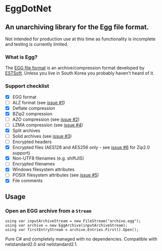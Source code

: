 # EggDotNet
## An unarchiving library for the Egg file format.

Not intended for production use at this time as functionality is incomplete and testing is currently limited.

### What is Egg?
The [EGG file format](https://en.wikipedia.org/wiki/EGG_(file_format)) is an archive/compression format developed by [ESTSoft](https://en.wikipedia.org/wiki/ESTsoft).  Unless you live in South Korea you probably haven't heard of it.

### Support checklist
- [x] EGG format
- [ ] ALZ format (see [issue #1](https://github.com/akolman/EggDotNet/issues/1))
- [x] Deflate compression
- [x] BZip2 compression
- [ ] AZO compression (see [issue #2](https://github.com/akolman/EggDotNet/issues/2))
- [ ] LZMA compression (see [issue #4](https://github.com/akolman/EggDotNet/issues/4))
- [x] Split archives
- [ ] Solid archives (see [issue #3](https://github.com/akolman/EggDotNet/issues/3))
- [ ] Encrypted headers
- [x] Encrypted files (AES128 and AES256 only - see [issue #6](https://github.com/akolman/EggDotNet/issues/3) for Zip2.0 support)
- [x] Non-UTF8 filenames (e.g. shiftJIS)
- [ ] Encrypted filenames
- [x] Windows filesystem attributes
- [ ] POSIX filesystem attributes (see [issue #5](https://github.com/akolman/EggDotNet/issues/5))
- [x] File comments    

## Usage

### Open an EGG archive from a `Stream`

```
using var inputArchiveStream = new FileStream("archive.egg");
using var archive = new EggArchive(inputArchiveStream);
using var firstEntryStream = archive.Entries.First().Open();
```

Pure C# and completely managed with no dependencies.  Compatible with netstandard2.0 and netstandard2.1.
